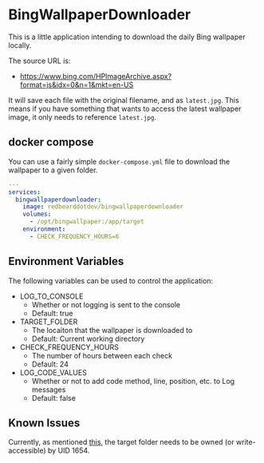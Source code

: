 # BingWallpaperDownloader

This is a little application intending to download the daily Bing wallpaper locally.

The source URL is:
- https://www.bing.com/HPImageArchive.aspx?format=js&idx=0&n=1&mkt=en-US

It will save each file with the original 
filename, and as `latest.jpg`. This means if you have something that 
wants to access the latest wallpaper image, it only needs to reference
`latest.jpg`. 

## docker compose

You can use a fairly simple `docker-compose.yml` file to download the 
wallpaper to a given folder.

```yaml
---
services:
  bingwallpaperdownloader:
    image: redbearddotdev/bingwallpaperdownloader
    volumes:
      - /opt/bingwallpaper:/app/target
    environment:
      - CHECK_FREQUENCY_HOURS=6
```

## Environment Variables

The following variables can be used to control the application:

- LOG_TO_CONSOLE 
  - Whether or not logging is sent to the console
  - Default: true
- TARGET_FOLDER
  - The locaiton that the wallpaper is downloaded to
  - Default: Current working directory
- CHECK_FREQUENCY_HOURS
  - The number of hours between each check
  - Default: 24
- LOG_CODE_VALUES
  - Whether or not to add code method, line, position, etc. to Log messages
  - Default: false

## Known Issues

Currently, as mentioned [this](https://github.com/dotnet/dotnet-docker/discussions/4995#:~:text=The%20.NET%20Linux%20container%20images%20include%20a%20new%20non%2Droot%20user%20named%20app%20with%20the%20UID%201654.), 
the target folder needs to be owned (or write-accessible) by UID 1654.